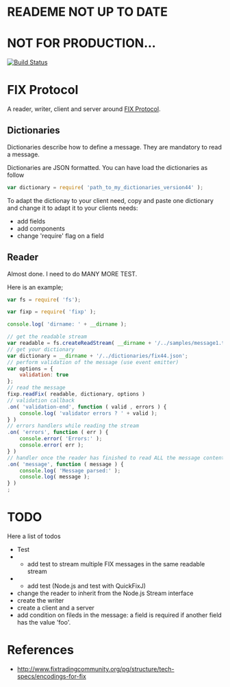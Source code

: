 # READEME NOT UP TO DATE 

# NOT FOR PRODUCTION...

[![Build Status](https://travis-ci.org/corentinway/fixp.png?branch=master)](https://travis-ci.org/corentinway/fixp)

# FIX Protocol

A reader, writer, client and server around [FIX Protocol](http://www.fixtradingcommunity.org/).

## Dictionaries

Dictionaries describe how to define a message. They are mandatory to read a message.

Dictionaries are JSON formatted. You can have load the dictionaries as follow

```javascript
var dictionary = require( 'path_to_my_dictionaries_version44' );
```

To adapt the dictionay to your client need, copy and paste one dictionary and change it to adapt it to your clients needs:

* add fields
* add components
* change 'require' flag on a field

## Reader

Almost done. I need to do MANY MORE TEST.

Here is an example;

```javascript
var fs = require( 'fs');

var fixp = require( 'fixp' );

console.log( 'dirname: ' + __dirname );

// get the readable stream
var readable = fs.createReadStream( __dirname + '/../samples/message1.txt');
// get your dictionary
var dictionary = __dirname + '/../dictionaries/fix44.json';
// perform validation of the message (use event emitter)
var options = {
    validation: true
};
// read the message
fixp.readFix( readable, dictionary, options )
// validation callback
.on( 'validation-end', function ( valid , errors ) { 
    console.log( 'validator errors ? ' + valid );
} ) 
// errors handlers while reading the stream
.on( 'errors', function ( err ) {
    console.error( 'Errors:' );
    console.error( err );
} )
// handler once the reader has finished to read ALL the message content
.on( 'message', function ( message ) { 
    console.log( 'Message parsed:' );
    console.log( message );
} )
;
```


# TODO

Here a list of todos

* Test
* * add test to stream multiple FIX messages in the same readable stream
* * add test (Node.js and test with QuickFixJ)
* change the reader to inherit from the Node.js Stream interface
* create the writer
* create a client and a server
* add condition on fileds in the message: a field is required if another field has the value 'foo'.

# References

* http://www.fixtradingcommunity.org/pg/structure/tech-specs/encodings-for-fix